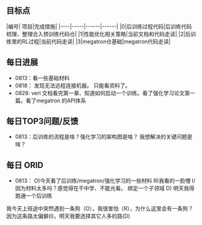 ## 目标点

|编号| 项目|完成措施|
|----|-----|------|------|
|0|后训练过程代码|后训练代码梳理、整理合入预训练代码仓|
|1|性能优化相关策略|当前文档和代码走读|
|2|后训练里的RL过程|当前代码走读|
|3|megatron仓基础|megatron代码走读|


## 每日进展
- 0813：看一些基础材料
- 0818： 发现无法远程连接机器。 只能看资料了。
- 0828: verl 文档看完第一章、知道如何启动一个训练。看了强化学习论文第一篇。看了megatron 的API体系

## 每日TOP3问题/反馈
- 0813：后训练的流程是啥？强化学习的架构图是啥？  我想解决的关键问题是啥？

## 每日 ORID
- 0813： O)今天看了后训练/megatron/强化学习的一些材料 R)我看的一脸懵  I/因为材料太多吗？感觉得在干中学、不能光看。 绑定一个子领域   D) 明天我得跑通一个后训练

我今天上班途中突然遇到一条狗（O），我很害怕（R），为什么这里会有一条狗？因为这条路太偏僻(I)，明天我要选择其它人多的路(D)
